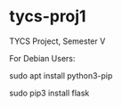 # tycs-proj1
TYCS Project, Semester V

For Debian Users:

sudo apt install python3-pip

sudo pip3 install flask
